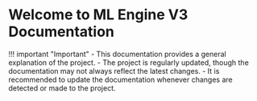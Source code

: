 # Welcome to ML Engine V3 Documentation

!!! important "Important"
    - This documentation provides a general explanation of the project.
    - The project is regularly updated, though the documentation may not always reflect the latest changes.
    - It is recommended to update the documentation whenever changes are detected or made to the project.

